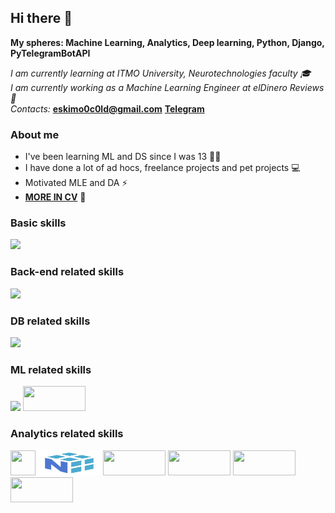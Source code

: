 ## Hi there 👋

**My spheres: Machine Learning, Analytics, Deep learning, Python, Django, PyTelegramBotAPI**

*I am currently learning at ITMO University, Neurotechnologies faculty 🎓*   
*I am currently working as a Machine Learning Engineer at elDinero Reviews 💼*  
*Contacts:* **eskimo0c0ld@gmail.com** **[Telegram](https://t.me/EskimoCold)**  

### About me  
- I've been learning ML and DS since I was 13 👶🏼
- I have done a lot of ad hocs, freelance projects and pet projects 💻  
- Motivated MLE and DA ⚡
- <a href="https://github.com/EskimoCold/EskimoCold/blob/main/EdwardSudjian_CV.pdf">**MORE IN CV**</a> 💸  

<div id="skills", align="left">
  <h3> Basic skills</h3>
    <img src="https://skillicons.dev/icons?i=gitlab,git,python,java,bash,docker,kubernetes&theme=light" />

  <h3> Back-end related skills</h3>
    <img src="https://skillicons.dev/icons?i=django,kafka,redis,nginx,postman&theme=light" />
  
  <h3> DB related skills</h3>
    <img src="https://skillicons.dev/icons?i=postgres,sqlite,mysql&theme=light" />
  
  <h3> ML related skills</h3>
    <img src="https://skillicons.dev/icons?i=tensorflow,pytorch&theme=light"/>
    <img  src="https://github.com/valohai/ml-logos/blob/master/scikit-learn.svg" height="40" width="100"/>
  
  <h3> Analytics related skills</h3>
    <img  src="https://github.com/valohai/ml-logos/blob/master/scipy.svg" height="40" width="40"/>
    <img  src="https://github.com/valohai/ml-logos/blob/master/numpy.svg" height="40" width="100"/>
    <img  src="https://github.com/valohai/ml-logos/blob/master/pandas.svg" height="40" width="100"/>
    <img  src="https://matplotlib.org/_static/logo2.svg" height="40" width="100"/>
    <img src="https://raw.githubusercontent.com/mwaskom/seaborn/master/doc/_static/logo-wide-lightbg.svg" height="40" width="100"/>
    <img  src="https://github.com/valohai/ml-logos/blob/master/spark.svg" height="40" width="100"/>

</div>
